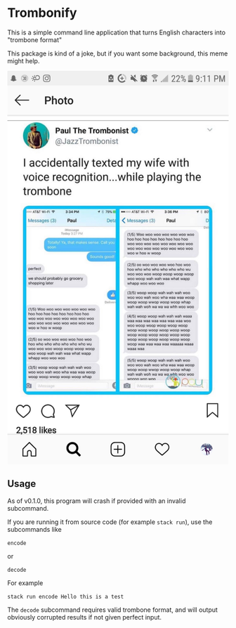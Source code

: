 # Trombonify

This is a simple command line application that turns English characters into "trombone format"

This package is kind of a joke, but if you want some background, this meme might help.

![Trombone text](https://github.com/Spaceface16518/Trombonify/raw/master/resources/trombone_text.jpeg)

## Usage

As of v0.1.0, this program will crash if provided with an invalid subcommand.

If you are running it from source code (for example `stack run`), use the subcommands like

```shell
encode
```

or

```shell
decode
```

For example

```shell
stack run encode Hello this is a test
```

The `decode` subcommand requires valid trombone format, and will output obviously corrupted results if not given perfect input.
